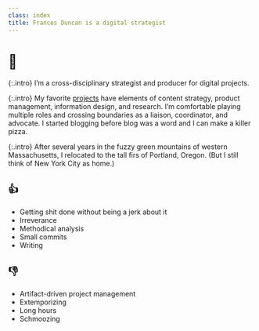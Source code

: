 ```yaml
---
class: index
title: Frances Duncan is a digital strategist
---
```


# 👋

{:.intro}
I’m a cross-disciplinary strategist and producer for digital projects.

{:.intro}
My favorite [projects](projects) have elements of content strategy, product management, information design, and research. I’m comfortable playing multiple roles and crossing boundaries as a liaison, coordinator, and advocate. I started blogging before blog was a word and I can make a killer pizza.

{:.intro}
After several years in the fuzzy green mountains of western Massachusetts, I relocated to the tall firs of Portland, Oregon. (But I still think of New York City as home.)


## 👍
- Getting shit done without being a jerk about it
- Irreverance
- Methodical analysis
- Small commits
- Writing

## 👎
- Artifact-driven project management
- Extemporizing
- Long hours
- Schmoozing